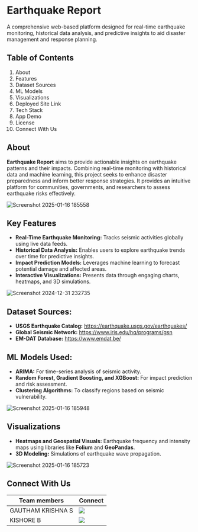 # Earthquake Report  
A comprehensive web-based platform designed for real-time earthquake monitoring, historical data analysis, and predictive insights to aid disaster management and response planning.

## Table of Contents

1) About  
2) Features  
3) Dataset Sources  
4) ML Models  
5) Visualizations  
6) Deployed Site Link  
7) Tech Stack  
8) App Demo  
9) License  
10) Connect With Us  

## About  

**Earthquake Report** aims to provide actionable insights on earthquake patterns and their impacts. Combining real-time monitoring with historical data and machine learning, this project seeks to enhance disaster preparedness and inform better response strategies. It provides an intuitive platform for communities, governments, and researchers to assess earthquake risks effectively.  

![Screenshot 2025-01-16 185558](https://github.com/user-attachments/assets/2d308c0e-8854-44f9-b8a4-2ac106e576c7)


## Key Features  

- **Real-Time Earthquake Monitoring:** Tracks seismic activities globally using live data feeds.  
- **Historical Data Analysis:** Enables users to explore earthquake trends over time for predictive insights.  
- **Impact Prediction Models:** Leverages machine learning to forecast potential damage and affected areas.  
- **Interactive Visualizations:** Presents data through engaging charts, heatmaps, and 3D simulations.  

![Screenshot 2024-12-31 232735](https://github.com/user-attachments/assets/bf16d002-75bd-4afb-92a5-f835f6f0d77c)


## Dataset Sources:  

- **USGS Earthquake Catalog:** https://earthquake.usgs.gov/earthquakes/  
- **Global Seismic Network:** https://www.iris.edu/hq/programs/gsn  
- **EM-DAT Database:** https://www.emdat.be/  

## ML Models Used:  

- **ARIMA:** For time-series analysis of seismic activity.  
- **Random Forest, Gradient Boosting, and XGBoost:** For impact prediction and risk assessment.  
- **Clustering Algorithms:** To classify regions based on seismic vulnerability.  

![Screenshot 2025-01-16 185948](https://github.com/user-attachments/assets/fc02b0ef-1f13-4f86-b759-c6215efce7af)


## Visualizations  

- **Heatmaps and Geospatial Visuals:** Earthquake frequency and intensity maps using libraries like **Folium** and **GeoPandas**.  
- **3D Modeling:** Simulations of earthquake wave propagation.

![Screenshot 2025-01-16 185723](https://github.com/user-attachments/assets/7b07c08f-e3c2-4a76-b8be-0ba634d382a1)


## Connect With Us  

Team members  | Connect  
------------- | ---------------------------------------------------------------------------------------------------------------------------------------------------------------------  
GAUTHAM KRISHNA S  | [<img src="https://img.shields.io/badge/linkedin-%230077B5.svg?&style=for-the-badge&logo=linkedin&logoColor=white" />](https://linkedin.com/in/heyitsgautham)
KISHORE B     |  [<img src="https://img.shields.io/badge/linkedin-%230077B5.svg?&style=for-the-badge&logo=linkedin&logoColor=white" />](https://linkedin.com/in/k-i-s-h-o-r-e)
